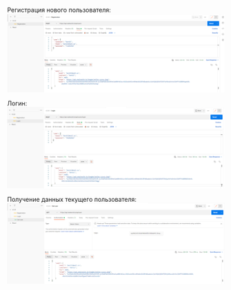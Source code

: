 Регистрация нового пользователя:
![alt text](https://github.com/Dyn1k/Postman-requests/blob/main/Registration.png)

Логин:
![alt text](https://github.com/Dyn1k/Postman-requests/blob/main/Login.png)

Получение данных текущего пользователя:
![alt text](https://github.com/Dyn1k/Postman-requests/blob/main/Get_user.png)
